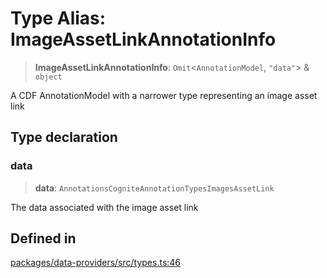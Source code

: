 # Type Alias: ImageAssetLinkAnnotationInfo

> **ImageAssetLinkAnnotationInfo**: `Omit`\<`AnnotationModel`, `"data"`\> & `object`

A CDF AnnotationModel with a narrower type representing an image asset link

## Type declaration

### data

> **data**: `AnnotationsCogniteAnnotationTypesImagesAssetLink`

The data associated with the image asset link

## Defined in

[packages/data-providers/src/types.ts:46](https://github.com/cognitedata/reveal/blob/3aaed3491dba3f4ba9ecd87f495d35383cc73a1d/viewer/packages/data-providers/src/types.ts#L46)
